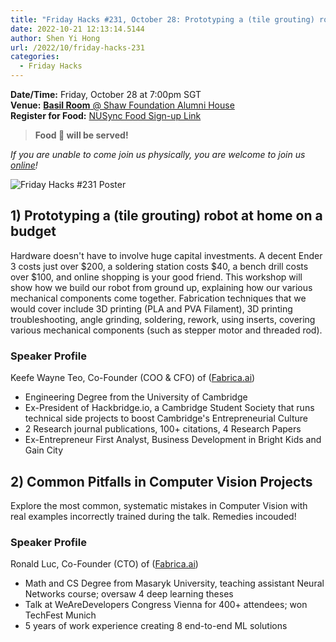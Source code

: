 ```yaml
---
title: "Friday Hacks #231, October 28: Prototyping a (tile grouting) robot at home on a budget and Common Pitfalls in Computer Vision Projects"
date: 2022-10-21 12:13:14.5144
author: Shen Yi Hong
url: /2022/10/friday-hacks-231
categories:
  - Friday Hacks
---
```


**Date/Time:** Friday, October 28 at 7:00pm SGT<br />
**Venue:** [**Basil Room** @ Shaw Foundation Alumni House](https://goo.gl/maps/V1U2CYeW4Ct6Hu6g9)<br />
**Register for Food:** [NUSync Food Sign-up Link](https://nus.campuslabs.com/engage/submitter/form/start/564291)<br />

> **Food 🍕 will be served!**

_If you are unable to come join us physically, you are welcome to join us [online](https://nus-sg.zoom.us/j/83482473723?pwd=TW5nWitzRFlhOWdLaEVKYlVGMjJDdz09)!_


<img src="/img/2022/fh/231.jpg" alt="Friday Hacks #231 Poster" /><br />

## 1) Prototyping a (tile grouting) robot at home on a budget

Hardware doesn't have to involve huge capital investments. A decent Ender 3 costs just over $200, a soldering station costs $40, a bench drill costs over $100, and online shopping is your good friend. This workshop will show how we build our robot from ground up, explaining how our various mechanical components come together. Fabrication techniques that we would cover include 3D printing (PLA and PVA Filament), 3D printing troubleshooting, angle grinding, soldering, rework, using inserts, covering various mechanical components (such as stepper motor and threaded rod).

### Speaker Profile

Keefe Wayne Teo, Co-Founder (COO & CFO) of ([Fabrica.ai](https://www.fabrica.ai/))

- Engineering Degree from the University of Cambridge
- Ex-President of Hackbridge.io, a Cambridge Student Society that runs technical side projects to boost Cambridge's Entrepreneurial Culture
- 2 Research journal publications, 100+ citations, 4 Research Papers
- Ex-Entrepreneur First Analyst, Business Development in Bright Kids and Gain City

## 2) Common Pitfalls in Computer Vision Projects

Explore the most common, systematic mistakes in Computer Vision with real examples incorrectly trained during the talk. Remedies incouded!

### Speaker Profile

Ronald Luc, Co-Founder (CTO) of ([Fabrica.ai](https://www.fabrica.ai/))

- Math and CS Degree from Masaryk University, teaching assistant Neural Networks course; oversaw 4 deep learning theses
- Talk at WeAreDevelopers Congress Vienna for 400+ attendees; won TechFest Munich
- 5 years of work experience creating 8 end-to-end ML solutions

